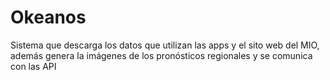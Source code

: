 # Okeanos
Sistema que descarga los datos que utilizan las apps y el sito web del MIO, además genera la imágenes de los pronósticos regionales y se comunica con las API
